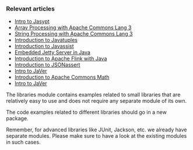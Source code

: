 ### Relevant articles

- [Intro to Jasypt](http://www.baeldung.com/jasypt)
- [Array Processing with Apache Commons Lang 3](http://www.baeldung.com/array-processing-commons-lang)
- [String Processing with Apache Commons Lang 3](http://www.baeldung.com/string-processing-commons-lang)
- [Introduction to Javatuples](http://www.baeldung.com/java-tuples)
- [Introduction to Javassist](http://www.baeldung.com/javassist)
- [Embedded Jetty Server in Java](http://www.baeldung.com/jetty-embedded)
- [Introduction to Apache Flink with Java](http://www.baeldung.com/apache-flink)
- [Introduction to JSONassert](http://www.baeldung.com/jsonassert)
- [Intro to JaVer](http://www.baeldung.com/javers)
- [Introduction to Apache Commons Math](http://www.baeldung.com/apache-commons-math)
- [Intro to JaVer](http://www.baeldung.com/serenity-bdd)

The libraries module contains examples related to small libraries that are relatively easy to use and does not require any separate module of its own.

The code examples related to different libraries should go in a new package.

Remember, for advanced libraries like JUnit, Jackson, etc. we already have separate modules. Please make sure to have a look at the existing modules in such cases.
